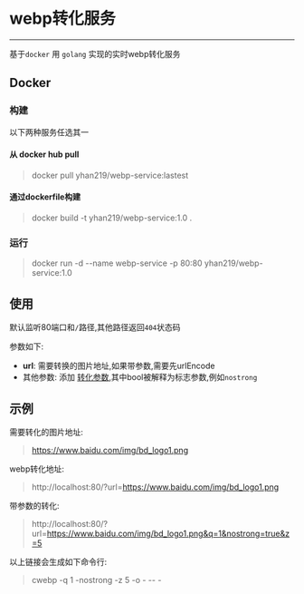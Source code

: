 # webp转化服务

----------

基于`docker` 用 `golang` 实现的实时webp转化服务

## Docker

### 构建
 以下两种服务任选其一
#### 从 docker hub pull
> docker pull yhan219/webp-service:lastest

#### 通过dockerfile构建
> docker build -t yhan219/webp-service:1.0 .

### 运行
> docker run -d --name webp-service -p 80:80 yhan219/webp-service:1.0


## 使用
默认监听80端口和`/`路径,其他路径返回`404`状态码

参数如下:

- **url**: 需要转换的图片地址,如果带参数,需要先urlEncode
- 其他参数: 添加 [转化参数](https://developers.google.cn/speed/webp/docs/cwebp),其中bool被解释为标志参数,例如`nostrong`

## 示例
需要转化的图片地址:
> https://www.baidu.com/img/bd_logo1.png

webp转化地址:
> http://localhost:80/?url=https://www.baidu.com/img/bd_logo1.png

带参数的转化:
> http://localhost:80/?url=https://www.baidu.com/img/bd_logo1.png&q=1&nostrong=true&z=5

以上链接会生成如下命令行:
> cwebp -q 1 -nostrong -z 5 -o - -- -






